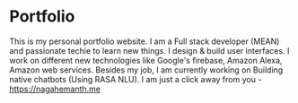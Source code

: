 # Portfolio
This is my personal portfolio website. I am a Full stack developer (MEAN) and passionate techie to learn new things. I design & build user interfaces. I work on different new technologies like Google's firebase, Amazon Alexa, Amazon web services. Besides my job, I am currently working on Building native chatbots (Using RASA NLU). I am just a click away from you - https://nagahemanth.me
